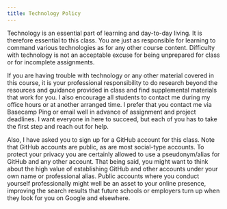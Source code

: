 ```yaml
---
title: Technology Policy
---
```


Technology is an essential part of learning and day-to-day living. It is therefore essential to this
class. You are just as responsible for learning to command various technologies as for any other
course content. Difficulty with technology is not an acceptable excuse for being unprepared for
class or for incomplete assignments.

If you are having trouble with technology or any other material covered in this course, it is your
professional responsibility to do research beyond the resources and guidance provided in class and
find supplemental materials that work for you. I also encourage all students to contact me during my
office hours or at another arranged time. I prefer that you contact me via Basecamp Ping or email
well in advance of assignment and project deadlines. I want everyone in here to succeed, but each of
you has to take the first step and reach out for help.

Also, I have asked you to sign up for a GitHub account for this class. Note that GitHub accounts are
public, as are most social-type accounts. To protect your privacy you are certainly allowed to use a
pseudonym/alias for GitHub and any other account. That being said, you might want to think about the
high value of establishing GitHub and other accounts under your own name or professional alias.
Public accounts where you conduct yourself professionally might well be an asset to your online
presence, improving the search results that future schools or employers turn up when they look for
you on Google and elsewhere.
